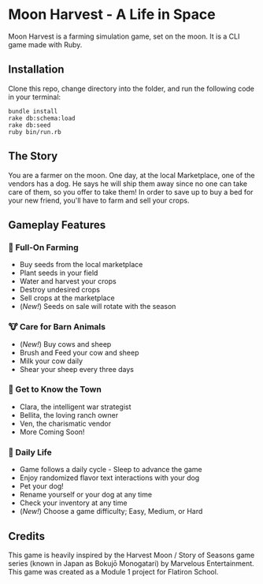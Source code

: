 # Moon Harvest - A Life in Space
Moon Harvest is a farming simulation game, set on the moon. It is a CLI game made with Ruby.

## Installation
Clone this repo, change directory into the folder, and run the following code in your terminal:
```
bundle install
rake db:schema:load
rake db:seed
ruby bin/run.rb
```

## The Story
You are a farmer on the moon. One day, at the local Marketplace, one of the vendors has a dog. He says he will ship them away since no one can take care of them, so you offer to take them! In order to save up to buy a bed for your new friend, you'll have to farm and sell your crops.

## Gameplay Features
### 🌱 Full-On Farming
- Buy seeds from the local marketplace
- Plant seeds in your field
- Water and harvest your crops
- Destroy undesired crops
- Sell crops at the marketplace
- (*New!*) Seeds on sale will rotate with the season

### 🐮 Care for Barn Animals
- (*New!*) Buy cows and sheep
- Brush and Feed your cow and sheep
- Milk your cow daily
- Shear your sheep every three days

### 🤝 Get to Know the Town
- Clara, the intelligent war strategist
- Bellita, the loving ranch owner
- Ven, the charismatic vendor
- More Coming Soon!

### 🐶 Daily Life
- Game follows a daily cycle - Sleep to advance the game
- Enjoy randomized flavor text interactions with your dog
- Pet your dog!
- Rename yourself or your dog at any time
- Check your inventory at any time
- (*New!*) Choose a game difficulty; Easy, Medium, or Hard

## Credits
This game is heavily inspired by the Harvest Moon / Story of Seasons game series (known in Japan as Bokujō Monogatari) by Marvelous Entertainment.
This game was created as a Module 1 project for Flatiron School.
